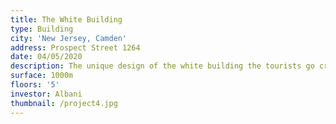```yaml
---
title: The White Building
type: Building
city: 'New Jersey, Camden'
address: Prospect Street 1264
date: 04/05/2020
description: The unique design of the white building the tourists go crazy !!!
surface: 1000m
floors: '5'
investor: Albani
thumbnail: /project4.jpg
---
```


